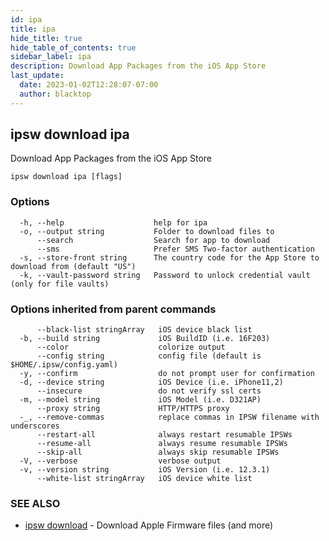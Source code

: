 ```yaml
---
id: ipa
title: ipa
hide_title: true
hide_table_of_contents: true
sidebar_label: ipa
description: Download App Packages from the iOS App Store
last_update:
  date: 2023-01-02T12:28:07-07:00
  author: blacktop
---
```

## ipsw download ipa

Download App Packages from the iOS App Store

```
ipsw download ipa [flags]
```

### Options

```
  -h, --help                    help for ipa
  -o, --output string           Folder to download files to
      --search                  Search for app to download
      --sms                     Prefer SMS Two-factor authentication
  -s, --store-front string      The country code for the App Store to download from (default "US")
  -k, --vault-password string   Password to unlock credential vault (only for file vaults)
```

### Options inherited from parent commands

```
      --black-list stringArray   iOS device black list
  -b, --build string             iOS BuildID (i.e. 16F203)
      --color                    colorize output
      --config string            config file (default is $HOME/.ipsw/config.yaml)
  -y, --confirm                  do not prompt user for confirmation
  -d, --device string            iOS Device (i.e. iPhone11,2)
      --insecure                 do not verify ssl certs
  -m, --model string             iOS Model (i.e. D321AP)
      --proxy string             HTTP/HTTPS proxy
  -_, --remove-commas            replace commas in IPSW filename with underscores
      --restart-all              always restart resumable IPSWs
      --resume-all               always resume resumable IPSWs
      --skip-all                 always skip resumable IPSWs
  -V, --verbose                  verbose output
  -v, --version string           iOS Version (i.e. 12.3.1)
      --white-list stringArray   iOS device white list
```

### SEE ALSO

* [ipsw download](/docs/cli/ipsw/download)	 - Download Apple Firmware files (and more)

